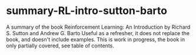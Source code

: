 # summary-RL-intro-sutton-barto
A summary of the book Reinforcement Learning: An Introduction by Richard S. Sutton and Andrew G. Barto
Useful as a refresher, it does not replace the book, and doesn't include examples.
This is work in progress, the book in only partially covered, see table of contents.
